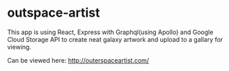 # outspace-artist

This app is using React, Express with Graphql(using Apollo) and Google Cloud Storage API to create neat galaxy artwork and upload to a gallary for viewing.

Can be viewed here: http://outerspaceartist.com/
